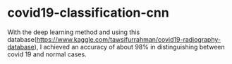 # covid19-classification-cnn
 With the deep learning method and using this database(https://www.kaggle.com/tawsifurrahman/covid19-radiography-database), I achieved an accuracy of about 98% in distinguishing between covid 19 and normal cases.
